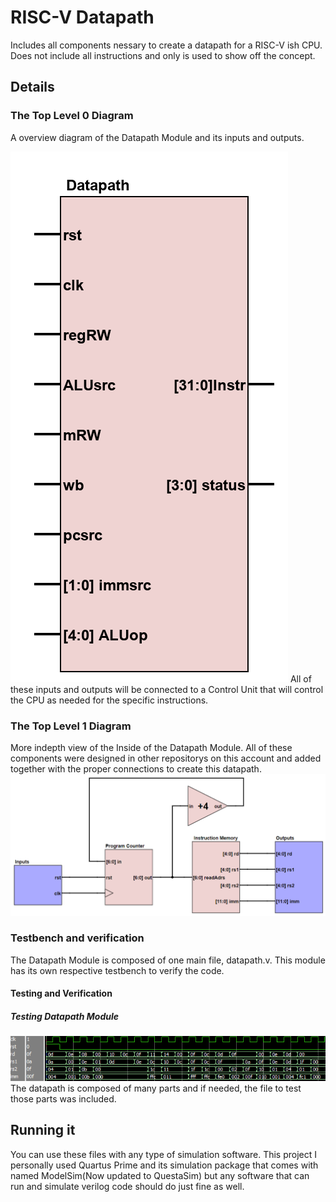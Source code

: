 # RISC-V Datapath
Includes all components nessary to create a datapath for a RISC-V ish CPU. Does not include all instructions and only is used to show off the concept.

## Details
### The Top Level 0 Diagram
A overview diagram of the Datapath Module and its inputs and outputs.

![alt text](https://github.com/baxtrax/RISCV-Datapath/blob/main/Images/Datapath-Level0.png?raw=true)
All of these inputs and outputs will be connected to a Control Unit that will control the CPU as needed for the specific instructions.

### The Top Level 1 Diagram
More indepth view of the Inside of the Datapath Module. All of these components were designed in other repositorys on this account and added together with the proper connections to create this datapath.
![alt text](https://github.com/baxtrax/InstructionMemory/blob/main/Images/Lab7Lvl1.png?raw=true)

### Testbench and verification
The Datapath Module is composed of one main file, datapath.v. This module has its own respective testbench to verify the code.

#### Testing and Verification
##### Testing Datapath Module
![alt text](https://github.com/baxtrax/InstructionMemory/blob/main/Images/TopSim.png?raw=true)
The datapath is composed of many parts and if needed, the file to test those parts was included.

## Running it
You can use these files with any type of simulation software. This project I personally used Quartus Prime and its simulation package that comes with named ModelSim(Now updated to QuestaSim) but any software that can run and simulate verilog code should do just fine as well.
